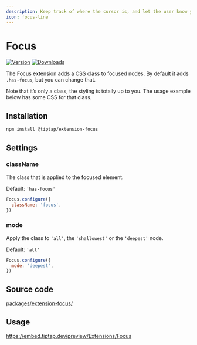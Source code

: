 ```yaml
---
description: Keep track of where the cursor is, and let the user know you know it.
icon: focus-line
---
```


# Focus
[![Version](https://img.shields.io/npm/v/@tiptap/extension-focus.svg?label=version)](https://www.npmjs.com/package/@tiptap/extension-focus)
[![Downloads](https://img.shields.io/npm/dm/@tiptap/extension-focus.svg)](https://npmcharts.com/compare/@tiptap/extension-focus?minimal=true)

The Focus extension adds a CSS class to focused nodes. By default it adds `.has-focus`, but you can change that.

Note that it’s only a class, the styling is totally up to you. The usage example below has some CSS for that class.

## Installation
```bash
npm install @tiptap/extension-focus
```

## Settings

### className
The class that is applied to the focused element.

Default: `'has-focus'`

```js
Focus.configure({
  className: 'focus',
})
```

### mode
Apply the class to `'all'`, the `'shallowest'` or the `'deepest'` node.

Default: `'all'`

```js
Focus.configure({
  mode: 'deepest',
})
```

## Source code
[packages/extension-focus/](https://github.com/ueberdosis/tiptap/blob/main/packages/extension-focus/)

## Usage
https://embed.tiptap.dev/preview/Extensions/Focus
